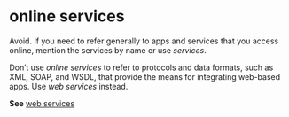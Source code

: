 # online services

Avoid. If you need to refer generally to apps and services that you access online, mention the services by name or use *services*.

Don’t use *online services* to refer to protocols and data formats, such as XML, SOAP, and WSDL, that provide the means for integrating web-based apps. Use *web services* instead.

**See** [web services](../w/web-services.md)
